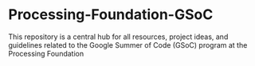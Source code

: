 ﻿# Processing-Foundation-GSoC

This repository is a central hub for all resources, project ideas, and guidelines related to the Google Summer of Code (GSoC) program at the Processing Foundation
